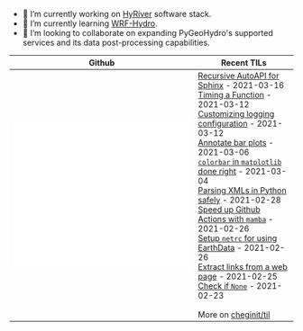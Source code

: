 - 🔭 I’m currently working on [HyRiver](https://github.com/cheginit/HyRiver) software stack.
- 🌱 I’m currently learning [WRF-Hydro](https://github.com/NCAR/wrf_hydro_nwm_public).
- 👯 I’m looking to collaborate on expanding PyGeoHydro's supported services and its data post-processing capabilities.

Github | Recent TILs
------- | ---
![Metrics](https://github.com/cheginit/cheginit/blob/main/github-metrics.svg) | <!-- tils starts -->[Recursive AutoAPI for Sphinx](https://github.com/cheginit/til/blob/main/python/autoapi.md) - 2021-03-16<br>[Timing a Function](https://github.com/cheginit/til/blob/main/python/timer.md) - 2021-03-12<br>[Customizing logging configuration](https://github.com/cheginit/til/blob/main/python/logging.md) - 2021-03-12<br>[Annotate bar plots](https://github.com/cheginit/til/blob/main/python/barplot.md) - 2021-03-06<br>[`colorbar` in `matplotlib` done right](https://github.com/cheginit/til/blob/main/python/colorbar.md) - 2021-03-04<br>[Parsing XMLs in Python safely](https://github.com/cheginit/til/blob/main/python/xlm_parse.md) - 2021-02-28<br>[Speed up Github Actions with `mamba`](https://github.com/cheginit/til/blob/main/github_actions/mamba.md) - 2021-02-26<br>[Setup `netrc` for using EarthData](https://github.com/cheginit/til/blob/main/web_service/netrc.md) - 2021-02-26<br>[Extract links from a web page](https://github.com/cheginit/til/blob/main/python/html_file.md) - 2021-02-25<br>[Check if `None`](https://github.com/cheginit/til/blob/main/python/none.md) - 2021-02-23<!-- tils ends --><br><br>More on [cheginit/til](https://github.com/cheginit/til)

